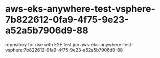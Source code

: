 # aws-eks-anywhere-test-vsphere-7b822612-0fa9-4f75-9e23-a52a5b7906d9-88
repository for use with E2E test job aws-eks-anywhere-test-vsphere:7b822612-0fa9-4f75-9e23-a52a5b7906d9-88

